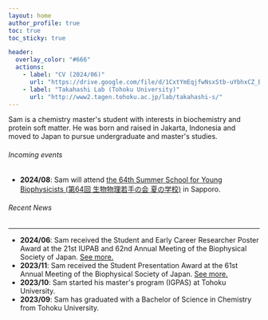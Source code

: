 ```yaml
---
layout: home
author_profile: true
toc: true
toc_sticky: true

header:
  overlay_color: "#666"
  actions:
    - label: "CV (2024/06)"
      url: "https://drive.google.com/file/d/1CxtYmEqjfwNsxStb-uYbhxCZ_B9fYUeE/view?usp=sharing"
    - label: "Takahashi Lab (Tohoku University)"
      url: "http://www2.tagen.tohoku.ac.jp/lab/takahashi-s/"
---
```

Sam is a chemistry master's student with interests in biochemistry and protein soft matter. He was born and raised in Jakarta, Indonesia and moved to Japan to pursue undergraduate and master's studies.

###### Incoming events
- **2024/08**: Sam will attend [the 64th Summer School for Young Biophysicists (第64回 生物物理若手の会 夏の学校)](https://bpwakate.net/summer2024/) in Sapporo.

###### Recent News
---
- **2024/06**: Sam received the Student and Early Career Researcher Poster Award at the 21st IUPAB and 62nd Annual Meeting of the Biophysical Society of Japan. [See more.](https://www2.tagen.tohoku.ac.jp/lab/news_award/20240717/)
- **2023/11**: Sam received the Student Presentation Award at the 61st Annual Meeting of the Biophysical Society of Japan. [See more.](https://www.biophys.jp/ann/ann01_13.html)
- **2023/10**: Sam started his master's program (IGPAS) at Tohoku University.
- **2023/09**: Sam has graduated with a Bachelor of Science in Chemistry from Tohoku University.

